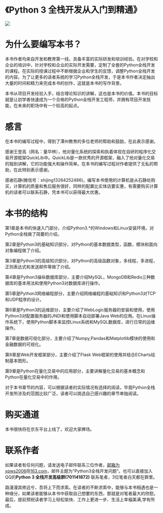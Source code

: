 # 《Python 3 全栈开发从入门到精通》

![](http://5b0988e595225.cdn.sohucs.com/images/20180421/05c175e5a87f4661bf36993092749261.jpeg)

为什么要编写本书？
=========
本书作者均来自开发和教育第一线，具备丰富的实际研发和培训经验。在对学校和企业的培训中，针对学校和企业的实际开发需要，定制了全套的Python全栈开发的课程。在实际的授课过程中不断根据企业和学生的反馈，调整Python全栈开发的内容。为了让更多的读者系统的学习Python全栈开发，于是本书作者决定抽出大量的时间和精力来完成本书的创作，这就是本书的写作背景。

本书从项目开发经验入手，结合理论知识的讲解，这也是本书的价值。本书的目标就是让初学者快速成为一个合格的Python全栈开发工程师，并拥有项目开发技能，在未来的职场中有一个较高的起点。


感言
=========
在本书的编写过程中，得到了潭州教育的多位老师的帮助和鼓励，在此表示感谢。

感谢王登高（网名：量华林），他对量化系统的探索和执着体现在自研的程序化交易开源框架QuickLib中。QuickLib是一款优秀的开源框架，融入了他对量化交易的独到讲解，它的功能强大和操作简单。在本书的编写过程对作者提供了无私的帮助，在此特别表示感谢。

感谢石静(微信号：shijing13264252486)，编写本书使用的计算机是从石静处购买，计算机的质量和售后服务很好，同样的配置比实体店要实惠，有需要购买计算机的读者可以联系石静，凭本书可以获得最大优惠。



本书的结构
=========
第1章是本书的快速入门部分，介绍Python3.*的Windows和Linux安装环境，对Python全栈做了简要的介绍。

第2章是Python3的基础知识部分，对Python的基本数据类型，函数，模块和面向对象编程做了介绍。

第3章是Python3的高级知识部分，对Python的高级函数对象，多线程，多进程，正则表达式和发送邮件等做了介绍。

第4章是Python3操纵数据库部分，主要介绍MySQL，MongoDB和Redis三种数据库的基本用法和使用Python3对数据库进行操作。

第5章是Python3网络编程部分，主要介绍网络编程的基础知识和Python3对TCP和UDP程序的设计。

第6章是Python3的运维部分，主要介绍了WebLogic服务器的安装和使用，使用Python3对配置服务器的JNDI和使用脚本自动部署Java Web的应用。在Linux操作系统下，使用Python脚本来监控Linux系统和MySQL数据库，进行日常的运维操作。

第7章是数据可视化部分，主要介绍了Numpy,Pandas和Matplotlib模块的使用和金融数据的可视化。

第8章是Web开发框架部分，主要介绍了Flask Web框架的使用并结合ECharts绘制基本图形。

第9章是Python在量化交易中的应用部分，主要讲解量化交易的基本概念和Python在量化交易中的作用。

对于本书章节的内容，可以根据读者的实际情况有选择的阅读，毕竟Python全栈开发所涉及的范围比较广泛，读者可以挑选自己感兴趣的章节单独阅读。


购买通道
=========
本书很快将在京东平台上线了，欢迎大家捧场。


	
联系作者
=========
如果读者有任何问题，请发送电子邮件联系三位作者，邮箱为xpws2006@163.com，邮件主题为“Python3全栈开发问题”。也可以直接加入QQ的**Python 3 全栈开发高级群(701141872)** 联系笔者，3位笔者白天都在群里。

路漫漫其修远兮，吾将上下而求索。在读者的不断求索中，能够与本书相遇也是一种缘分，如果读者能够从本书中获取自己想要的东西，那就是对笔者最大的欣慰。最后，提前预祝读者学习上轻松愉快、工作上更进一步、生活上幸福美满,学有所成。
